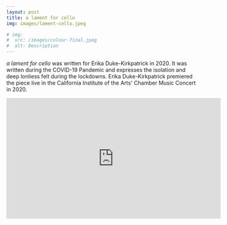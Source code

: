 ```yaml
---
layout: post
title: a lament for cello
img: images/lament-cello.jpeg 

# img: 
#  src: /images/colour-final.jpeg
#  alt: Description
---
```


*a lament for cello* was written for Erika Duke-Kirkpatrick in 2020. It was written during the COVID-19 Pandemic and expresses the isolation and deep lonliess felt during the lockdowns. Erika Duke-Kirkpatrick premiered the piece live in the California Institute of the Arts' Chamber Music Concert in 2020.  

<iframe width="560" height="315" src="https://www.youtube.com/embed/4cHHkfLBBBw?start=4199" title="YouTube video player" frameborder="0" allow="accelerometer; autoplay; clipboard-write; encrypted-media; gyroscope; picture-in-picture" allowfullscreen></iframe>
